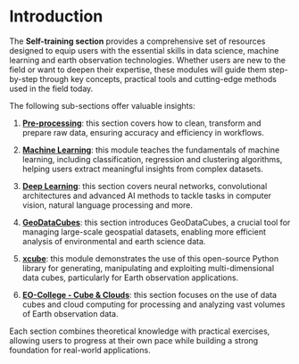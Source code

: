# Introduction

The **Self-training section** provides a comprehensive set of resources designed to equip users with the essential skills in data science, machine learning and earth observation technologies. Whether users are new to the field or want to deepen their expertise, these modules will guide them step-by-step through key concepts, practical tools and cutting-edge methods used in the field today.

The following sub-sections offer valuable insights:

1. **[Pre-processing](pre_processing.md)**: this section covers how to clean, transform and prepare raw data, ensuring accuracy and efficiency in workflows. 

2. **[Machine Learning](st_machine_learning.md)**: this module teaches the fundamentals of machine learning, including classification, regression and clustering algorithms, helping users extract meaningful insights from complex datasets.

3. **[Deep Learning](deep_learning.md)**: this section covers neural networks, convolutional architectures and advanced AI methods to tackle tasks in computer vision, natural language processing and more.

4. **[GeoDataCubes](st_geodatacubes.md)**: this section introduces GeoDataCubes, a crucial tool for managing large-scale geospatial datasets, enabling more efficient analysis of environmental and earth science data.

5. **[xcube](xcube.md)**: this module demonstrates the use of this open-source Python library for generating, manipulating and exploiting multi-dimensional data cubes, particularly for Earth observation applications.

6. **[EO-College - Cube & Clouds](eo_cubes_clouds.md)**: this section focuses on the use of data cubes and cloud computing for processing and analyzing vast volumes of Earth observation data.

Each section combines theoretical knowledge with practical exercises, allowing users to progress at their own pace while building a strong foundation for real-world applications.
